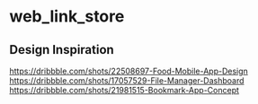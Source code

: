 # web_link_store


## Design Inspiration
https://dribbble.com/shots/22508697-Food-Mobile-App-Design
https://dribbble.com/shots/17057529-File-Manager-Dashboard
https://dribbble.com/shots/21981515-Bookmark-App-Concept

